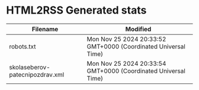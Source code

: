 # HTML2RSS Generated stats

| Filename | Modified |
| -------- | -------- |
| robots.txt | Mon Nov 25 2024 20:33:52 GMT+0000 (Coordinated Universal Time) |
| skolaseberov-patecnipozdrav.xml | Mon Nov 25 2024 20:33:54 GMT+0000 (Coordinated Universal Time) |

